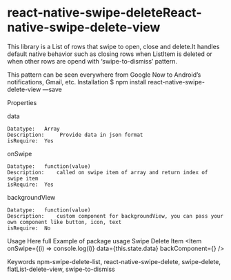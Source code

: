 # react-native-swipe-deleteReact-native-swipe-delete-view

This library  is a List of rows that swipe to open, close and delete.It handles default native behavior such as closing rows when ListItem is deleted or when other rows are opend with ‘swipe-to-dismiss’ pattern.

This pattern can be seen everywhere from Google Now to Android’s notifications, Gmail, etc. 
Installation
$ npm install react-native-swipe-delete-view —save

Properties

data 

	Datatype:	Array     
	Description:	 Provide data in json format   
	isRequire:	Yes
	
onSwipe

	Datatype:	function(value) 
	Description:	called on swipe item of array and return index of swipe item  
	isRequire:	Yes
	
backgroundView 

	Datatype:	function(value) 
	Description:	custom component for backgroundView, you can pass your own component like button, icon, text
	isRequire:	No

Usage
Here full Example of package usage
Swipe Delete Item
<Item 
        onSwipe={(i) => console.log(i)} 
        data={this.state.data} 
        backComponent={<BackComponent/>}
      />




Keywords
	npm-swipe-delete-list,
  	react-native-swipe-delete,
 	swipe-delete,
 	flatList-delete-view,
	swipe-to-dismiss

